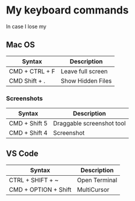 # My keyboard commands  

In case I lose my 

## Mac OS  
| Syntax | Description |
| --- | --- |  
| CMD + CTRL + F | Leave full screen |
| CMD Shift + . | Show Hidden Files | 


### Screenshots  
| Syntax | Description |
| --- | --- |
| CMD + Shift 5 | Draggable screenshot tool |
| CMD + Shift 4 | Screenshot |


## VS Code  
| Syntax | Description |
| --- | --- |
| CTRL + SHIFT + ~ | Open Terminal |
| CMD + OPTION + Shift | MultiCursor |